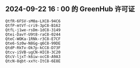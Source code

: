 ## 2024-09-22 16 : 00 的 GreenHub 许可证
```
QtfR-6FSV-sM0a-LXC8-94C6
QtfP-mtVf-cri9-3pC8-B162
QtfL-j1we-rsDm-1dC8-3149
Qtei-DavY-U9t8-raC8-0244
QteC-WOKa-1RNk-r3C8-E7CF
Qte6-Sz0w-N8Gg-q6C8-99DE
QtdP-RkTv-Ok7p-kCC8-D73F
Qtcv-iSVB-ugCN-HIC8-3C20
QtcV-ljxT-k6iw-ocC8-A9A3
QtcN-8qbt-xxYc-ItC8-6E8E
```
